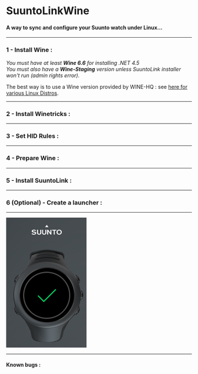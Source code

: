 # SuuntoLinkWine

#### A way to sync and configure your Suunto watch under Linux...

***

### 1 - Install Wine :

*You must have at least **Wine 6.6** for installing .NET 4.5*  
*You must also have a **Wine-Staging** version unless SuuntoLink installer won't run (admin rights error).*

The best way is to use a Wine version provided by WINE-HQ : see [here for various Linux Distros](https://wiki.winehq.org/Download "Wine-HQ for Linux").



***

### 2 - Install Winetricks :

***

### 3 - Set HID Rules :

***

### 4 - Prepare Wine :

***

### 5 - Install SuuntoLink  :

***

### 6 (Optional) - Create a launcher :

***

![Watch OK](ok.png "It seems so work !")

***

#### Known bugs :
